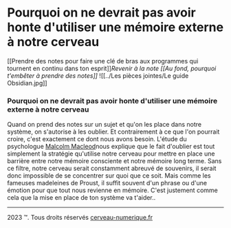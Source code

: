 # Pourquoi on ne devrait pas avoir honte d'utiliser une mémoire externe à notre cerveau
[[Prendre des notes pour faire une clé de bras aux programmes qui tournent en continu dans ton esprit]]*Revenir à la note [[Au fond, pourquoi t'embêter à prendre des notes]]*
![[../Les pièces jointes/Le guide Obsidian.jpg]]

### Pourquoi on ne devrait pas avoir honte d'utiliser une mémoire externe à notre cerveau

Quand on prend des notes sur un sujet et qu'on les place dans notre système,  on s'autorise à les oublier.
Et contrairement à ce que l'on pourrait croire, c'est exactement ce dont nous avons besoin. 
L'étude du psychologue [Malcolm Macleod](https://en.wikipedia.org/wiki/Malcolm_Macleod)nous explique que le fait d'oublier est tout simplement la stratégie qu'utilise notre cerveau pour mettre en place une barrière entre notre mémoire consciente et notre mémoire long terme.
Sans ce filtre, notre cerveau serait constamment abreuvé de souvenirs, il serait donc impossible de se concentrer sur quoi que ce soit.
Mais comme les fameuses madeleines de Proust, il suffit souvent d'un phrase ou d'une émotion pour que tout nous revienne en mémoire.
C'est justement comme cela que la mise en place de ton système va t'aider..

---
2023 ™. Tous droits réservés [cerveau-numerique.fr](https://cerveau-numerique.fr/)